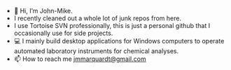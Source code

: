 - 👋 Hi, I’m John-Mike.
- I recently cleaned out a whole lot of junk repos from here.
- I use Tortoise SVN professionally, this is just a personal github that I occasionally use for side projects. 
- 💻 I mainly build desktop applications for Windows computers to operate automated laboratory instruments for chemical analyses.
- 📫 How to reach me jmmarquardt@gmail.com

<!---
jmmarquardt/jmmarquardt is a ✨ special ✨ repository because its `README.md` (this file) appears on your GitHub profile.
You can click the Preview link to take a look at your changes.
--->
